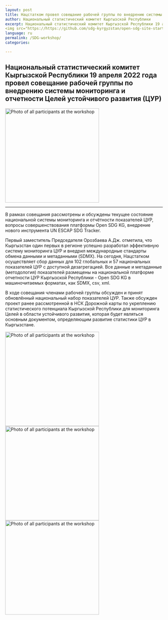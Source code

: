 ```yaml
---
layout: post
title: Нацстатком провел совещание рабочей группы по внедрению системы мониторинга и отчетности ЦУР
author: Национальный статистический комитет Кыргызской Республики
excerpt: Национальный статистический комитет Кыргызской Республики 19 апреля 2022 года провел совещание рабочей группы по внедрению системы мониторинга и отчетности Цели устойчивого развития (ЦУР)
<img src="https://https://github.com/sdg-kyrgyzstan/open-sdg-site-starter/blob/develop/news-images/Workshop4%2019042022.jpg" alt="Photo of all participants at workshop" height="300px" align="center">
language: ru
permalink: /SDG-workshop/
categories:

---
```


## Национальный статистический комитет Кыргызской Республики 19 апреля 2022 года провел совещание рабочей группы по внедрению системы мониторинга и отчетности Целей устойчивого развития (ЦУР)

<img src="https://https://github.com/sdg-kyrgyzstan/open-sdg-site-starter/blob/develop/news-images/Workshop4%2019042022.jpg" alt="Photo of all participants at the workshop" height="300px" align="center">

***

В рамках совещания рассмотрены и обсуждены текущее состояние национальной системы мониторинга и отчётности показателей ЦУР, вопросы совершенствования платформы Open SDG KG, внедрение нового инструмента UN ESCAP SDG Tracker.

Первый заместитель Председателя Орозбаева А.Дж. отметила, что Кыргызстан один первых в регионе успешно разработал эффективную систему мониторинга ЦУР и внедрил международные стандарты обмена данными и метаданными (SDMX). На сегодня, Нацстатком осуществляет сбор данных для 102 глобальных и 57 национальных показателей ЦУР с доступной дезагрегацией. Все данные и метаданные (методология) показателей размещены на национальной платформе отчетности ЦУР Кыргызской Республики - Open SDG KG в машиночитаемых форматах, как SDMX, csv, xml.

В ходе совещания членами рабочей группы обсужден и принят обновлённый национальный набор показателей ЦУР. Также обсужден проект ранее рассмотренной в НСК Дорожной карты по укреплению статистического потенциала Кыргызской Республики для мониторинга Целей в области устойчивого развития, которая будет являться основным документом, определяющим развитие статистики ЦУР в Кыргызстане.

<img src="https://github.com/sdg-kyrgyzstan/open-sdg-site-starter/blob/develop/news-images/Workshop3%2019042022.jpg" alt="Photo of all participants at the workshop" height="300px" align="left">

<img src="https://github.com/sdg-kyrgyzstan/open-sdg-site-starter/blob/develop/news-images/Workshop2%2019042022.jpg" alt="Photo of all participants at the workshop" height="300px" align="left">

<img src="https://github.com/sdg-kyrgyzstan/open-sdg-site-starter/blob/develop/news-images/Worksop119042022.jpg" alt="Photo of all participants at the workshop" height="300px" align="left">
                                                                                                                        
                                                                                                                        
